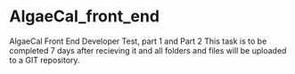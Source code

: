 # AlgaeCal_front_end
AlgaeCal Front End Developer Test, part 1 and  Part 2
This task is to be completed 7 days after recieving it and all folders and files will be uploaded to a GIT repository.

